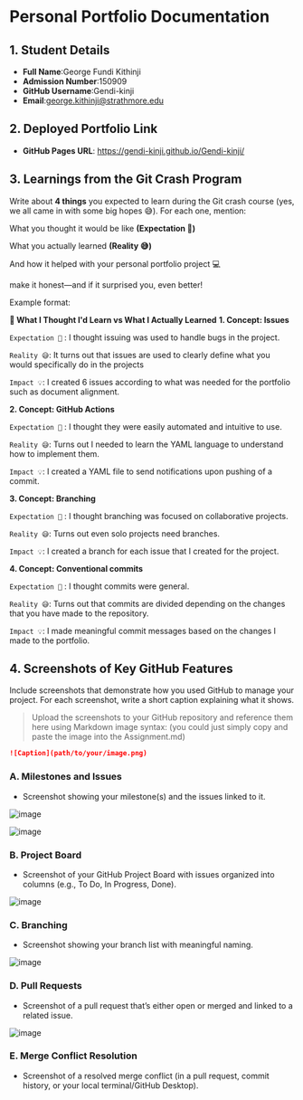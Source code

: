 # Personal Portfolio Documentation

## 1. Student Details

- **Full Name**:George Fundi Kithinji
- **Admission Number**:150909
- **GitHub Username**:Gendi-kinji
- **Email**:george.kithinji@strathmore.edu

## 2. Deployed Portfolio Link

- **GitHub Pages URL**:  https://gendi-kinji.github.io/Gendi-kinji/
  
  

## 3. Learnings from the Git Crash Program

Write about **4 things** you expected to learn during the Git crash course (yes, we all came in with some big hopes 😅).
For each one, mention:

What you thought it would be like **(Expectation 👀)**

What you actually learned **(Reality 😅)**

And how it helped with your personal portfolio project 💻

make it honest—and if it surprised you, even better!

Example format:

**🧠 What I Thought I'd Learn vs What I Actually Learned**
**1. Concept: Issues**

`Expectation 👀` : I thought issuing was used to handle bugs in the project.

`Reality 😅`: It turns out that issues are used to clearly define what you would specifically do in the projects

`Impact 💡`: I created 6 issues according to what was needed for the portfolio such as document alignment.

**2. Concept: GitHub Actions**

`Expectation 👀` : I thought they were easily automated and intuitive to use.

`Reality 😅`: Turns out I needed to learn the YAML language to understand how to implement them.

`Impact 💡`: I created a YAML file to send notifications upon pushing of a commit.

**3. Concept: Branching**

`Expectation 👀` : I thought branching was focused on collaborative projects.

`Reality 😅`: Turns out even solo projects need branches.

`Impact 💡`: I created a branch for each issue that I created for the project.

**4. Concept: Conventional commits**

`Expectation 👀` : I thought commits were general.

`Reality 😅`: Turns out that commits are divided depending on the changes that you have made to the repository.

`Impact 💡`: I made meaningful commit messages based on the changes I made to the portfolio.

## 4. Screenshots of Key GitHub Features

Include screenshots that demonstrate how you used GitHub to manage your project. For each screenshot, write a short caption explaining what it shows.

> Upload the screenshots to your GitHub repository and reference them here using Markdown image syntax:
> (you could just simply copy and paste the image into the Assignment.md)

```markdown
![Caption](path/to/your/image.png)
```

### A. Milestones and Issues

- Screenshot showing your milestone(s) and the issues linked to it.

![image](https://github.com/user-attachments/assets/1e18e998-afd7-4b6c-8ffb-28db63e168d3)

![image](https://github.com/user-attachments/assets/f5b6d73e-f037-4480-9000-8768edd4c6d7)


### B. Project Board

- Screenshot of your GitHub Project Board with issues organized into columns (e.g., To Do, In Progress, Done).

![image](https://github.com/user-attachments/assets/b3fda967-97ec-49bb-88f1-dfefb0e0782a)


### C. Branching

- Screenshot showing your branch list with meaningful naming.

![image](https://github.com/user-attachments/assets/948e3123-7b8d-4b69-9f72-c3344df27e1f)


### D. Pull Requests

- Screenshot of a pull request that’s either open or merged and linked to a related issue.

![image](https://github.com/user-attachments/assets/5686171b-bf7b-49ed-b030-de70607ce3fc)


### E. Merge Conflict Resolution

- Screenshot of a resolved merge conflict (in a pull request, commit history, or your local terminal/GitHub Desktop).


